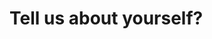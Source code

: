 # Tell us about yourself?

<div data-tf-widget="bLgcSksN" data-tf-iframe-props="title=Best version of ME" data-tf-medium="snippet" style="width:100%;height:100%;"></div><script src="//embed.typeform.com/next/embed.js"></script>

### Contact Us
[Write to us](mailto:app.multiplex@gmail.com) and we’ll reach out as soon as we can.
